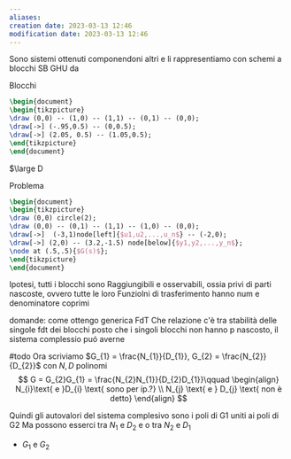 ```yaml
---
aliases: 
creation date: 2023-03-13 12:46
modification date: 2023-03-13 12:46
---
```


Sono sistemi ottenuti componendoni altri e li rappresentiamo con schemi a blocchi SB GHU da

Blocchi
```tikz
\begin{document}
\begin{tikzpicture}
\draw (0,0) -- (1,0) -- (1,1) -- (0,1) -- (0,0); 
\draw[->] (-.95,0.5) -- (0,0.5);
\draw[->] (2.05, 0.5) -- (1.05,0.5);
\end{tikzpicture}
\end{document}
```

$\large D


Problema

```tikz
\begin{document}
\begin{tikzpicture}
\draw (0,0) circle(2);
\draw (0,0) -- (0,1) -- (1,1) -- (1,0) -- (0,0);
\draw[->]  (-3,1)node[left]{$u1,u2,...,u_n$} -- (-2,0);
\draw[->] (2,0) -- (3.2,-1.5) node[below]{$y1,y2,...,y_n$};
\node at (.5,.5){$G(s)$};
\end{tikzpicture}
\end{document}
```

Ipotesi,  tutti i blocchi sono Raggiungibili e osservabili, ossia privi di parti nascoste, ovvero tutte le loro Funziolni di trasferimento hanno num e denominatore coprimi

domande:
come ottengo generica FdT
Che relazione c'è tra stabilità delle singole fdt dei blocchi
posto che i singoli blocchi non hanno p nascosto, il sistema complessio puó averne



#todo
Ora scriviamo $G_{1} = \frac{N_{1}}{D_{1}}, G_{2} = \frac{N_{2}}{D_{2}}$ con $N,D$ polinomi
$$
G = G_{2}G_{1} = \frac{N_{2}N_{1}}{D_{2}D_{1}}\qquad \begin{align}
N_{i}\text{ e }D_{i} \text{ sono per ip.?} \\
N_{j} \text{ e } D_{j} \text{ non è detto}
\end{align} 
$$

Quindi gli autovalori del sistema complesivo sono i poli di G1 uniti ai poli di G2
Ma possono esserci tra $N_{1}$ e $D_{2}$
 e o tra $N_{2}$ e $D_{1}$
 - $G_{1}$ e $G_{2}$